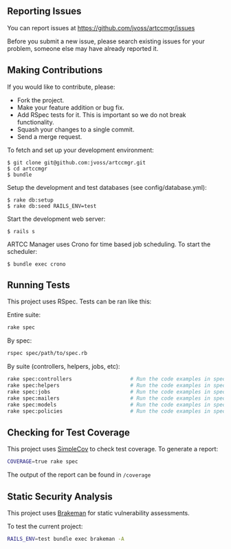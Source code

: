## Reporting Issues

You can report issues at https://github.com/jvoss/artccmgr/issues

Before you submit a new issue, please search existing issues for your problem,
someone else may have already reported it.

## Making Contributions

If you would like to contribute, please:

  * Fork the project.
  * Make your feature addition or bug fix.
  * Add RSpec tests for it. This is important so we do not break functionality.
  * Squash your changes to a single commit.
  * Send a merge request.
  
To fetch and set up your development environment:

    $ git clone git@github.com:jvoss/artccmgr.git
    $ cd artccmgr
    $ bundle
    
Setup the development and test databases (see config/database.yml):

    $ rake db:setup
    $ rake db:seed RAILS_ENV=test
    
Start the development web server:

    $ rails s

ARTCC Manager uses Crono for time based job scheduling. To start the scheduler:

    $ bundle exec crono
  
## Running Tests

This project uses RSpec. Tests can be ran like this:

Entire suite:
```bash
rake spec
```

By spec:
```bash
rspec spec/path/to/spec.rb
```

By suite (controllers, helpers, jobs, etc):
```bash
rake spec:controllers                   # Run the code examples in spec/controllers
rake spec:helpers                       # Run the code examples in spec/helpers
rake spec:jobs                          # Run the code examples in spec/jobs
rake spec:mailers                       # Run the code examples in spec/mailers
rake spec:models                        # Run the code examples in spec/models
rake spec:policies                      # Run the code examples in spec/policies
```

Checking for Test Coverage
--------------------------
This project uses [SimpleCov](https://github.com/colszowka/simplecov) to check test coverage. To generate a report:

```bash
COVERAGE=true rake spec
```

The output of the report can be found in ``/coverage``

Static Security Analysis
------------------------
This project uses [Brakeman](https://brakemanscanner.org/) for static vulnerability assessments.

To test the current project:

```bash
RAILS_ENV=test bundle exec brakeman -A
```
